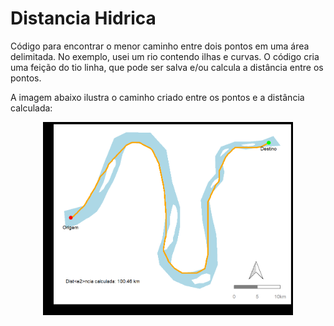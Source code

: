 # Distancia Hidrica

Código para encontrar o menor caminho entre dois pontos em uma área delimitada. No exemplo, usei um rio contendo ilhas e curvas. O código cria uma feição do tio linha, que pode ser salva e/ou calcula a distância entre os pontos.

A imagem abaixo ilustra o caminho criado entre os pontos e a distância calculada:

<p align="center">

<img src = "https://github.com/LeonardoDonatoNunes/DistanciaHidrica/blob/1e732f4d8abcd36c25d7fef84d1717bd3dca42a2/distancia_hidrica_files/figure-html/plot_poligono_intro-1.png" alt="Distancia hidrica" width = "400">
  
</p>

